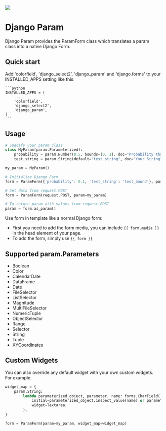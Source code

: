 [<img src="https://coveralls.io/repos/github/tethysplatform/django_param/badge.svg">](https://coveralls.io/github/tethysplatform/django_param)

# Django Param

Django Param provides the ParamForm class which translates a param class into a native Django Form.

## Quick start

Add 'colorfield', 'django_select2', 'django_param' and 'django.forms' to your INSTALLED_APPS setting like this:

    ```python
    INSTALLED_APPS = [
        ...
        'colorfield',
        'django_select2',
        'django_param',
    ]
    ```


## Usage

```python
# Specify your param class
class MyParam(param.Parameterized):
    probability = param.Number(0.5, bounds=(0, 1), doc="Probability that...")
    test_string = param.String(default="test string", doc="Your String")

my_param = MyParam()

# Initialize Django Form
form = ParamForm({'probability': 0.1, 'test_string': 'test_bound'}, param=my_param)

# Get data from request.POST
form = ParamForm(request.POST, param=my_param)

# To return param with values from request.POST
param = form.as_param()
```

Use form in template like a normal Django form:

- First you need to add the form media, you can include `{{ form.media }}` in the head element of your page.
- To add the form, simply use `{{ form }}`

## Supported param.Parameters

- Boolean
- Color
- CalendarDate
- DataFrame
- Date
- FileSelector
- ListSelector
- Magnitude
- MultiFileSelector
- NumericTuple
- ObjectSelector
- Range
- Selector
- String
- Tuple
- XYCoordinates

## Custom Widgets

You can also override any default widget with your own custom widgets. For example:

```python
widget_map = {
    param.String:
        lambda parameterized_object, parameter, name: forms.CharField(
            initial=parameterized_object.inspect_value(name) or parameter.default,
            widget=Textarea,
        ),
}

form = ParamForm(param=my_param, widget_map=widget_map)
```
